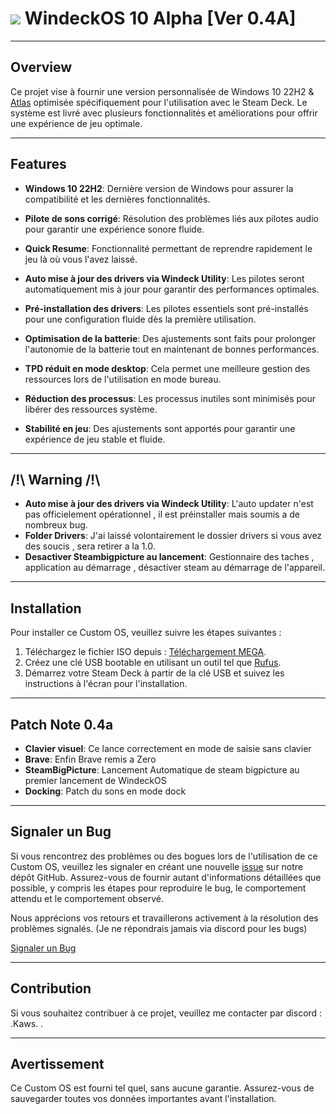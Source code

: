 # [![](https://cdn.discordapp.com/attachments/1120067739726381127/1164100853167308841/pngwing.com.png?ex=6541fc67&is=652f8767&hm=f68e9bb084528566872611aacb5c5330833721535c27cc406549de90178c66e1&)](https://puissancesteamdeck.com/) WindeckOS 10 Alpha [Ver 0.4A]
***
## Overview

Ce projet vise à fournir une version personnalisée de Windows 10 22H2 & [Atlas](https://github.com/Atlas-OS/Atlas) optimisée spécifiquement pour l'utilisation avec le Steam Deck. Le système est livré avec plusieurs fonctionnalités et améliorations pour offrir une expérience de jeu optimale.
***
## Features

- **Windows 10 22H2**: Dernière version de Windows pour assurer la compatibilité et les dernières fonctionnalités.

- **Pilote de sons corrigé**: Résolution des problèmes liés aux pilotes audio pour garantir une expérience sonore fluide.

- **Quick Resume**: Fonctionnalité permettant de reprendre rapidement le jeu là où vous l'avez laissé.

- **Auto mise à jour des drivers via Windeck Utility**: Les pilotes seront automatiquement mis à jour pour garantir des performances optimales.

- **Pré-installation des drivers**: Les pilotes essentiels sont pré-installés pour une configuration fluide dès la première utilisation.

- **Optimisation de la batterie**: Des ajustements sont faits pour prolonger l'autonomie de la batterie tout en maintenant de bonnes performances.

- **TPD réduit en mode desktop**: Cela permet une meilleure gestion des ressources lors de l'utilisation en mode bureau.

- **Réduction des processus**: Les processus inutiles sont minimisés pour libérer des ressources système.

- **Stabilité en jeu**: Des ajustements sont apportés pour garantir une expérience de jeu stable et fluide.
***
## /!\ Warning /!\
- **Auto mise à jour des drivers via Windeck Utility**: L'auto updater n'est pas officielement opérationnel , il est préinstaller mais soumis a de nombreux bug.
- **Folder Drivers**: J'ai laissé volontairement le dossier drivers si vous avez des soucis , sera retirer a la 1.0.
- **Desactiver Steambigpicture au lancement**: Gestionnaire des taches , application au démarrage , désactiver steam au démarrage de l'appareil.
***
## Installation

Pour installer ce Custom OS, veuillez suivre les étapes suivantes :

1. Téléchargez le fichier ISO depuis : [Téléchargement MEGA](https://mega.nz/file/vQkglCCS#r2vT80ItFgl34vWsmjgpE8fOkWBRNjQAf4ziYO4w418).
2. Créez une clé USB bootable en utilisant un outil tel que [Rufus](https://rufus.ie/).
3. Démarrez votre Steam Deck à partir de la clé USB et suivez les instructions à l'écran pour l'installation.
***
## Patch Note 0.4a
- **Clavier visuel**: Ce lance correctement en mode de saisie sans clavier
- **Brave**: Enfin Brave remis a Zero
- **SteamBigPicture**: Lancement Automatique de steam bigpicture au premier lancement de WindeckOS
- **Docking**: Patch du sons en mode dock
***
## Signaler un Bug

Si vous rencontrez des problèmes ou des bogues lors de l'utilisation de ce Custom OS, veuillez les signaler en créant une nouvelle [issue](https://github.com/TakiiOS/WindeckOS/issues) sur notre dépôt GitHub. Assurez-vous de fournir autant d'informations détaillées que possible, y compris les étapes pour reproduire le bug, le comportement attendu et le comportement observé.

Nous apprécions vos retours et travaillerons activement à la résolution des problèmes signalés. (Je ne répondrais jamais via discord pour les bugs)

[Signaler un Bug](https://github.com/TakiiOS/WindeckOS/issues)
***
## Contribution

Si vous souhaitez contribuer à ce projet, veuillez me contacter par discord : .Kaws. .
***
## Avertissement

Ce Custom OS est fourni tel quel, sans aucune garantie. Assurez-vous de sauvegarder toutes vos données importantes avant l'installation.
